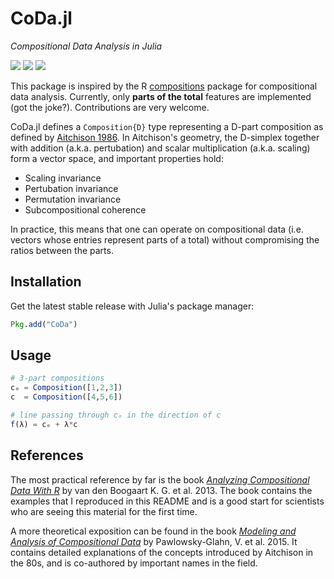 # CoDa.jl

*Compositional Data Analysis in Julia*

[![][travis-img]][travis-url] [![][julia-pkg-img]][julia-pkg-url] [![][codecov-img]][codecov-url]

This package is inspired by the R [compositions](https://cran.r-project.org/web/packages/compositions/index.html)
package for compositional data analysis. Currently, only **parts of the total** features
are implemented (got the joke?). Contributions are very welcome.

CoDa.jl defines a `Composition{D}` type representing a D-part composition as defined by
[Aitchison 1986](https://www.jstor.org/stable/pdf/2345821.pdf). In Aitchison's geometry,
the D-simplex together with addition (a.k.a. pertubation) and scalar multiplication
(a.k.a. scaling) form a vector space, and important properties hold:

- Scaling invariance
- Pertubation invariance
- Permutation invariance
- Subcompositional coherence

In practice, this means that one can operate on compositional data (i.e.  vectors whose
entries represent parts of a total) without compromising the ratios between the parts.

## Installation

Get the latest stable release with Julia's package manager:

```julia
Pkg.add("CoDa")
```

## Usage

```julia
# 3-part compositions
cₒ = Composition([1,2,3])
c  = Composition([4,5,6])

# line passing through cₒ in the direction of c
f(λ) = cₒ + λ*c
```

## References

The most practical reference by far is the book
[*Analyzing Compositional Data With R*](http://www.springer.com/gp/book/9783642368080) by
van den Boogaart K. G. et al. 2013. The book contains the examples that I reproduced in
this README and is a good start for scientists who are seeing this material for the first
time.

A more theoretical exposition can be found in the book [*Modeling and Analysis of
Compositional Data*](https://www.wiley.com/en-us/Modeling+and+Analysis+of+Compositional+Data-p-9781118443064)
by Pawlowsky-Glahn, V. et al. 2015. It contains detailed explanations of the concepts
introduced by Aitchison in the 80s, and is co-authored by important names in the field.

[travis-img]: https://travis-ci.org/juliohm/CoDa.jl.svg?branch=master
[travis-url]: https://travis-ci.org/juliohm/CoDa.jl

[julia-pkg-img]: http://pkg.julialang.org/badges/CoDa_0.6.svg
[julia-pkg-url]: http://pkg.julialang.org/?pkg=CoDa

[codecov-img]: https://codecov.io/gh/juliohm/CoDa.jl/branch/master/graph/badge.svg
[codecov-url]: https://codecov.io/gh/juliohm/CoDa.jl
